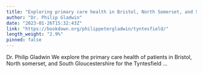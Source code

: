 ```yaml
---
title: "Exploring primary care health in Bristol, North Somerset, and South Gloucestershire"
author: "Dr. Philip Gladwin"
date: "2023-01-26T15:32:43Z"
link: "https://bookdown.org/philippetergladwin/tyntesfield/"
length_weight: "2.9%"
pinned: false
---
```


Dr. Philip Gladwin We explore the primary care health of patients in Bristol, North somerset, and South Gloucestershire for the Tyntesfield ...
